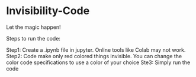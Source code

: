 # Invisibility-Code
Let the magic happen!

Steps to run the code:


Step1: Create a .ipynb file in jupyter. Online tools like Colab may not work.
Step2: Code make only red colored things invisible. You can change the color code specifications to use a color of your choice
Ste3: Simply run the code

